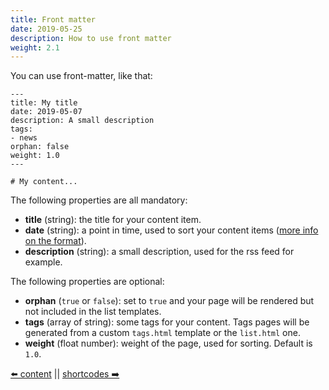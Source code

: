 ```yaml
---
title: Front matter
date: 2019-05-25
description: How to use front matter
weight: 2.1
---
```


You can use front-matter, like that:

```
---
title: My title
date: 2019-05-07
description: A small description
tags:
- news
orphan: false
weight: 1.0
---

# My content...
```

The following properties are all mandatory:

- **title** (string): the title for your content item.
- **date** (string): a point in time, used to sort your content items ([more info on the format](https://yaml.org/type/timestamp.html)).
- **description** (string): a small description, used for the rss feed for example.

The following properties are optional:

- **orphan** (`true` or `false`): set to `true` and your page will be rendered but not included in the list templates.
- **tags** (array of string): some tags for your content. Tags pages will be generated from a custom `tags.html` template or the `list.html` one.
- **weight** (float number): weight of the page, used for sorting. Default is `1.0`.

[⬅️ content](/en/content/index.html) || [shortcodes ➡️](/en/content/shortcodes.html)